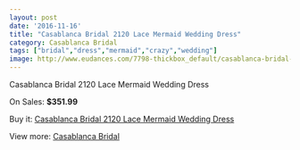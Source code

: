 ```yaml
---
layout: post
date: '2016-11-16'
title: "Casablanca Bridal 2120 Lace Mermaid Wedding Dress"
category: Casablanca Bridal
tags: ["bridal","dress","mermaid","crazy","wedding"]
image: http://www.eudances.com/7798-thickbox_default/casablanca-bridal-2120-lace-mermaid-wedding-dress.jpg
---
```

Casablanca Bridal 2120 Lace Mermaid Wedding Dress

On Sales: **$351.99**
<a href="https://www.eudances.com/en/casablanca-bridal/2752-casablanca-bridal-2120-lace-mermaid-wedding-dress.html"><amp-img layout="responsive" width="600" height="600" src="//www.eudances.com/7798-thickbox_default/casablanca-bridal-2120-lace-mermaid-wedding-dress.jpg" alt="Casablanca Bridal 2120 Lace Mermaid Wedding Dress 0" /></a>
<a href="https://www.eudances.com/en/casablanca-bridal/2752-casablanca-bridal-2120-lace-mermaid-wedding-dress.html"><amp-img layout="responsive" width="600" height="600" src="//www.eudances.com/7799-thickbox_default/casablanca-bridal-2120-lace-mermaid-wedding-dress.jpg" alt="Casablanca Bridal 2120 Lace Mermaid Wedding Dress 1" /></a>
<a href="https://www.eudances.com/en/casablanca-bridal/2752-casablanca-bridal-2120-lace-mermaid-wedding-dress.html"><amp-img layout="responsive" width="600" height="600" src="//www.eudances.com/7800-thickbox_default/casablanca-bridal-2120-lace-mermaid-wedding-dress.jpg" alt="Casablanca Bridal 2120 Lace Mermaid Wedding Dress 2" /></a>
<a href="https://www.eudances.com/en/casablanca-bridal/2752-casablanca-bridal-2120-lace-mermaid-wedding-dress.html"><amp-img layout="responsive" width="600" height="600" src="//www.eudances.com/7801-thickbox_default/casablanca-bridal-2120-lace-mermaid-wedding-dress.jpg" alt="Casablanca Bridal 2120 Lace Mermaid Wedding Dress 3" /></a>

Buy it: [Casablanca Bridal 2120 Lace Mermaid Wedding Dress](https://www.eudances.com/en/casablanca-bridal/2752-casablanca-bridal-2120-lace-mermaid-wedding-dress.html "Casablanca Bridal 2120 Lace Mermaid Wedding Dress")

View more: [Casablanca Bridal](https://www.eudances.com/en/4-casablanca-bridal "Casablanca Bridal")